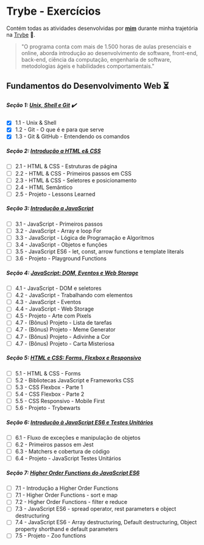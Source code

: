 # Trybe - Exercícios

Contém todas as atividades desenvolvidas por __[mim](https://www.linkedin.com/in/marcospanontin/)__ durante minha trajetória na [Trybe](https://www.betrybe.com/) :rocket:.

>"O programa conta com mais de 1.500 horas de aulas presenciais e online, aborda introdução ao desenvolvimento de software, front-end, back-end, ciência da computação, engenharia de software, metodologias ágeis e habilidades comportamentais."

## Fundamentos do Desenvolvimento Web :hourglass_flowing_sand:

##### Seção 1: [Unix, Shell e Git](https://github.com/paulohbsimoes/trybe-exercises/tree/master/01-fundamentos/Seção-01-unix-bash-e-shell-script) :heavy_check_mark:
- [x] 1.1 - Unix & Shell
- [x] 1.2 - Git - O que é e para que serve
- [x] 1.3 - Git & GitHub - Entendendo os comandos

##### Seção 2: [Introdução a HTML e& CSS](https://github.com/paulohbsimoes/trybe-exercises/tree/master/01-fundamentos/Seção-03-introducao-a-html-e-css)
- [ ] 2.1 - HTML & CSS - Estruturas de página
- [ ] 2.2 - HTML & CSS - Primeiros passos em CSS
- [ ] 2.3 - HTML & CSS - Seletores e posicionamento
- [ ] 2.4 - HTML Semântico
- [ ] 2.5 - Projeto - Lessons Learned

##### Seção 3: [Introdução a JavaScript](https://github.com/paulohbsimoes/trybe-exercises/tree/master/01-fundamentos/Seção-04-introducao-a-javascript-e-logica-de-programacao)
- [ ] 3.1 - JavaScript - Primeiros passos
- [ ] 3.2 - JavaScript - Array e loop For
- [ ] 3.3 - JavaScript - Lógica de Programação e Algoritmos
- [ ] 3.4 - JavaScript - Objetos e funções
- [ ] 3.5 - JavaScript ES6 - let, const, arrow functions e template literals
- [ ] 3.6 - Projeto - Playground Functions

##### Seção 4: [JavaScript: DOM, Eventos e Web Storage](https://github.com/paulohbsimoes/trybe-exercises/tree/master/01-fundamentos/Seção-05-javascript-dom-eventos-e-web-storage)
- [ ] 4.1 - JavaScript - DOM e seletores
- [ ] 4.2 - JavaScript - Trabalhando com elementos
- [ ] 4.3 - JavaScript - Eventos
- [ ] 4.4 - JavaScript - Web Storage
- [ ] 4.5 - Projeto - Arte com Pixels
- [ ] 4.7 - (Bônus) Projeto - Lista de tarefas
- [ ] 4.7 - (Bônus) Projeto - Meme Generator
- [ ] 4.7 - (Bônus) Projeto - Adivinhe a Cor
- [ ] 4.7 - (Bônus) Projeto - Carta Misteriosa

##### Seção 5: [HTML e CSS: Forms, Flexbox e Responsivo](https://github.com/paulohbsimoes/trybe-exercises/tree/master/01-fundamentos/Seção-06-html-e-css-forms-flexbox-e-responsivo)
- [ ] 5.1 - HTML & CSS - Forms
- [ ] 5.2 - Bibliotecas JavaScript e Frameworks CSS
- [ ] 5.3 - CSS Flexbox - Parte 1
- [ ] 5.4 - CSS Flexbox - Parte 2
- [ ] 5.5 - CSS Responsivo - Mobile First
- [ ] 5.6 - Projeto - Trybewarts

##### Seção 6: [Introdução à JavaScript ES6 e Testes Unitários](https://github.com/paulohbsimoes/trybe-exercises/tree/master/01-fundamentos/Seção-07-introducao-a-javascript-es6-e-testes-unitarios)
- [ ] 6.1 - Fluxo de exceções e manipulação de objetos
- [ ] 6.2 - Primeiros passos em Jest
- [ ] 6.3 - Matchers e cobertura de código
- [ ] 6.4 - Projeto - JavaScript Testes Unitários

##### Seção 7: [Higher Order Functions do JavaScript ES6](https://github.com/paulohbsimoes/trybe-exercises/tree/master/01-fundamentos/Seção-08-high-order-functions-do-javascript-es6)
- [ ] 7.1 - Introdução a Higher Order Functions
- [ ] 7.1 - Higher Order Functions - sort e map
- [ ] 7.2 - Higher Order Functions - filter e reduce
- [ ] 7.3 - JavaScript ES6 - spread operator, rest parameters e object destructuring
- [ ] 7.4 - JavaScript ES6 - Array destructuring, Default destructuring, Object property shorthand e default parameters
- [ ] 7.5 - Projeto - Zoo functions

<!-- 
## Desenvolvimento Front-end

##### Seção 9: [JavaScript Assíncrono e Promises](https://github.com/paulohbsimoes/trybe-exercises/tree/master/01-fundamentos/Seção-09-javascript-assincrono-e-promises)
- [ ] 9.1 - JavaScript Assíncrono e Callbacks
- [ ] 9.2 - JavaScript Promises
- [ ] 9.3 - Projeto - Carrinho de Compras

##### Seção 10: [Testes automatizados com Jest](https://github.com/paulohbsimoes/trybe-exercises/tree/master/01-fundamentos/Seção-10-testes-automatizados-com-jest)
- [ ] 10.1 - Primeiros passos no Jest
- [ ] 10.2 - Jest - Testes Assíncronos
- [ ] 10.3 - Jest - Simulando comportamentos
- [ ] 10.4 - Projeto - Jest Assíncrono e Mocking


##### Seção 11: [Introdução à React](https://github.com/paulohbsimoes/trybe-exercises/tree/master/02-front-end/Seção-11-introducao-a-react)
- [ ] 11.1 - Introdução - Front-end
- [ ] 11.1 - Introdução - React
- [ ] 11.1 - 'Hello, world!' no React!
- [ ] 11.2 - Componentes React
- [ ] 11.3 - Projeto - Movie Cards Library

##### Seção 12: [Componentes com Estado, Eventos e Formulários com React](https://github.com/paulohbsimoes/trybe-exercises/tree/master/02-front-end/Seção-12-componentes-com-estado-eventos-e-formularios-com-react)
- [ ] 12.1 - Componentes com estado e eventos
- [ ] 12.2 - Formulários no React
- [ ] 12.3 - Projeto - Movie Cards Library Stateful

##### Seção 13: [Ciclo de Vida de Componentes e React Router](https://github.com/paulohbsimoes/trybe-exercises/tree/master/02-front-end/Seção-13-ciclo-de-vida-de-componentes-e-react-router)
- [ ] 12.1 - Ciclo de vida de componentes
- [ ] 12.2 - React Router
- [ ] 12.3 - Projeto - Movie Cards Library CRUD

##### Seção 14: [Metodologias Ágeis](https://github.com/paulohbsimoes/trybe-exercises/tree/master/02-front-end/Seção-14-metodologias-ageis/dia-01-metodologias-ageis)
- [ ] 13.1 - Metodologias Ágeis
- [ ] 13.2 - Projeto - Frontend Online Store

##### Seção 15: [Testes automatizados com React Testing Library](https://github.com/paulohbsimoes/trybe-exercises/tree/master/02-front-end/Seção-15-testes-automatizados-com-react-testing-library)
- [ ] 14.1 - RTL - Primeiros passos
- [ ] 14.2 - RTL - Mocks e Inputs
- [ ] 14.3 - RTL - Testando React Router
- [ ] 14.4 - Projeto - Testes em React

##### Seção 16: [Gerenciamento de estado com Redux](https://github.com/paulohbsimoes/trybe-exercises/tree/master/02-front-end/Seção-16-gerenciamento-de-estado-com-redux)
- [ ] 15.1 - Introdução ao Redux - O estado global da aplicação
- [ ] 15.2 - Usando o Redux no React
- [ ] 15.3 - Usando o Redux no React - Prática
- [ ] 15.4 - Usando o Redux no React - Actions Assíncronas
- [ ] 15.5 - Testes síncronos com React-Redux
- [ ] 15.6 - Projeto - Tabela com filtros de dados

##### Seção 17: Projeto Jogo de Trivia
- [ ] 16.1 - Projeto - Jogo de Trivia

##### Seção 18: [Context API e React Hooks](https://github.com/paulohbsimoes/trybe-exercises/tree/master/02-front-end/Seção-18-context-api-e-react-hooks)
- [ ] 17.1 - Context API do React
- [ ] 17.2 - React Hooks - useState e useContext
- [ ] 17.3 - React Hooks - useEffect e Hooks customizados
- [ ] 17.4 - Projeto - StarWars Datatable com Context API e Hooks

##### Seção 19: Projeto App de Receitas
- [ ] 19.1 - Projeto - App de Receitas

## Desenvolvimento Back-end

##### Seção 20: [Introdução à SQL](https://github.com/paulohbsimoes/trybe-exercises/tree/master/03-back-end/Seção-20-introducao-a-sql)
- [ ] 20.1 - Introdução - Back-end
- [ ] 20.1 - Introdução - Bancos de dados relacionais
- [ ] 20.1 - Banco de dados SQL
- [ ] 20.2 - Encontrando dados em um banco de dados
- [ ] 20.3 - Filtrando dados de forma específica
- [ ] 20.4 - Manipulando tabelas
- [ ] 20.5 - Projeto - All For One

##### Seção 21: [Funções SQL, Joins e Subqueries](https://github.com/paulohbsimoes/trybe-exercises/tree/master/03-back-end/Seção-21-funcoes-sql-joins-e-subqueries)
- [ ] 21.1 - Funções mais usadas no SQL
- [ ] 21.2 - Descomplicando JOINs e UNIONs
- [ ] 21.3 - Stored Routines & Subqueries
- [ ] 21.4 - Projeto - Vocabulary Booster

##### Seção 22: [Normalização e Modelagem de Banco de Dados](https://github.com/paulohbsimoes/trybe-exercises/tree/master/03-back-end/Seção-22-normalizacao-e-modelagem-de-banco-de-dados)
- [ ] 22.1 - Transformando ideias em um modelo de banco de dados
- [ ] 22.2 - Normalização, Formas Normais e Dumps
- [ ] 22.3 - Transformando ideias em um modelo de banco de dados - Parte 2
- [ ] 22.4 - Projeto - One For All

##### Seção 23: [Introdução ao MongoDB](https://github.com/paulohbsimoes/trybe-exercises/tree/master/03-back-end/Seção-23-introducao-ao-mongodb)
- [ ] 22.1 - Introdução - NoSQL
- [ ] 22.1 - MongoDB - Introdução
- [ ] 22.2 - Filter Operators
- [ ] 22.3 - Projeto - Data Flights

##### Seção 24: [MongoDB: Updates Simples e Complexos](https://github.com/paulohbsimoes/trybe-exercises/tree/master/03-back-end/Seção-24-mongodb-updates-simples-e-complexos)
- [ ] 23.1 - Updates Simples
- [ ] 23.2 - Updates Complexos - Arrays - Parte 1
- [ ] 23.3 - Updates Complexos - Arrays - Parte 2
- [ ] 23.4 - Projeto - Commerce

##### Seção 25: [MongoDB: Aggregation Framework](https://github.com/paulohbsimoes/trybe-exercises/tree/master/03-back-end/Seção-25-mongodb-aggregation-framework)
- [ ] 24.1 - Aggregation Framework - Parte 1
- [ ] 24.2 - Aggregation Framework - Parte 2
- [ ] 24.3 - Projeto - Aggregations

##### Seção 26: [Introdução ao desenvolvimento Web com NodeJS](https://github.com/paulohbsimoes/trybe-exercises/tree/master/03-back-end/Seção-26-introducao-ao-desenvolvimento-web-com-nodejs)
- [ ] 25.1 - Intro - NodeJS
- [ ] 25.1 - NodeJS - Introdução
- [ ] 25.2 - NodeJS - Fluxo Assíncrono
- [ ] 25.3 - Testes com NodeJS
- [ ] 25.4 - Express: HTTP com Node.js
- [ ] 25.5 - Praticando Express
- [ ] 25.6 - Projeto - Talker manager

##### Seção 27: [NodeJS: Camada de Serviço e Arquitetura Rest e Restful](https://github.com/paulohbsimoes/trybe-exercises/tree/master/03-back-end/Seção-27-nodejs-camada-de-servico-e-arquitetura-rest-e-restful)
- [ ] 26.1 - Introdução - Arquitetura de Software
- [ ] 26.1 - Arquitetura de Software - Camada de Model
- [ ] 26.2 - Arquitetura de Software - Camada de Controller e Service
- [ ] 26.3 - Arquitetura Web - Rest e Restful
- [ ] 26.4 - Arquitetura de Software - Testando as Camadas
- [ ] 26.5 - Projeto - Store Manager

##### Seção 28: [Autenticação e Upload de Arquivos](https://github.com/paulohbsimoes/trybe-exercises/tree/master/03-back-end/Seção-28-autenticacao-e-upload-de-arquivos)
- [ ] 27.1 - NodeJS - JWT - (JSON Web Token)
- [ ] 27.2 - NodeJS - Upload de arquivos com Multer
- [ ] 27.3 - NodeJS - Testando APIs com Testes de Integração
- [ ] 27.4 - Projeto - Cookmaster

##### Seção 29: [Deployment](https://github.com/paulohbsimoes/trybe-exercises/tree/master/03-back-end/Seção-29-deployment)
- [ ] 29.1 - Introdução - Deploy
- [ ] 29.1 - Infraestrutura - Deploy com Heroku
- [ ] 29.2 - Deploy - Gerenciadores de Processos
- [ ] 29.3 - Projeto - Stranger Things

##### Seção 30: Arquitetura: SOLID e ORM
- [ ] 30.1 - Arquitetura - Princípios SOLID
- [ ] 30.2 - ORM - Interface da aplicação com o banco de dados
- [ ] 30.3 - ORM - Associations
- [ ] 30.4 - Boas práticas na escrita de testes
- [ ] 30.5 - Projeto - API de Blogs

##### Seção 31: Sockets
- [ ] 31.1 - Sockets - TCP/UDP & NET
- [ ] 31.2 - Sockets - Socket.io
- [ ] 31.3 - Projeto - Webchat

##### Seção 32: Projeto Trybeer II
- [ ] 32.1 - Projeto - Trybeer v2

## Ciência da Computação :hourglass_flowing_sand:

##### Seção 33: Arquitetura de Computadores e Redes
- [ ] 32.1 - Introdução - Ciência da Computação
- [ ] 32.2 - Arquitetura de Computadores
- [ ] 32.3 - Arquitetura de redes
- [ ] 32.4 - Redes de computadores, ferramentas e segurança
- [ ] 32.5 - Projeto - Explorando os protocolos

##### Seção 34: Introdução à Python e Raspagem de Dados da Web
- [ ] 33.1 - Aprendendo Python
- [ ] 33.2 - Entrada e Saída de dados
- [ ] 33.3 - Raspagem de Dados
- [ ] 33.4 - Testes
- [ ] 33.5 - Projeto - Tech news

##### Seção 35: Programação Orientada a Objetos e Padrões de Projeto
- [ ] 34.1 - Introdução à programação orientada a objetos
- [ ] 34.2 - Herança, Composição e Interfaces
- [ ] 34.3 - Padrões de projeto
- [ ] 34.4 - Projeto - Relatórios de Estoque

##### Seção 36: Algoritmos e Estrutura de Dados
- [ ] 35.1 - Complexidade de Algoritmos
- [ ] 35.2 - Recursividade e Estratégias para solução de problemas
- [ ] 35.3 - Algoritmos de ordenação e busca
- [ ] 35.4 - Projeto - Algoritmos

##### Seção 37: Estrutura de Dados: Hash e Set
- [ ] 36.1 - Arrays
- [ ] 36.2 - Hashmap e Dict
- [ ] 36.3 - Set
- [ ] 36.4 - Projeto - Restaurant Orders

##### Seção 38: Estrutura de Dados: Pilhas, Filas e Listas
- [ ] 37.1 - Nó e Listas Encadeadas
- [ ] 37.2 - Deque
- [ ] 37.3 - Pilhas
- [ ] 37.4 - Projeto - TING - Trybe Is Not Google -->